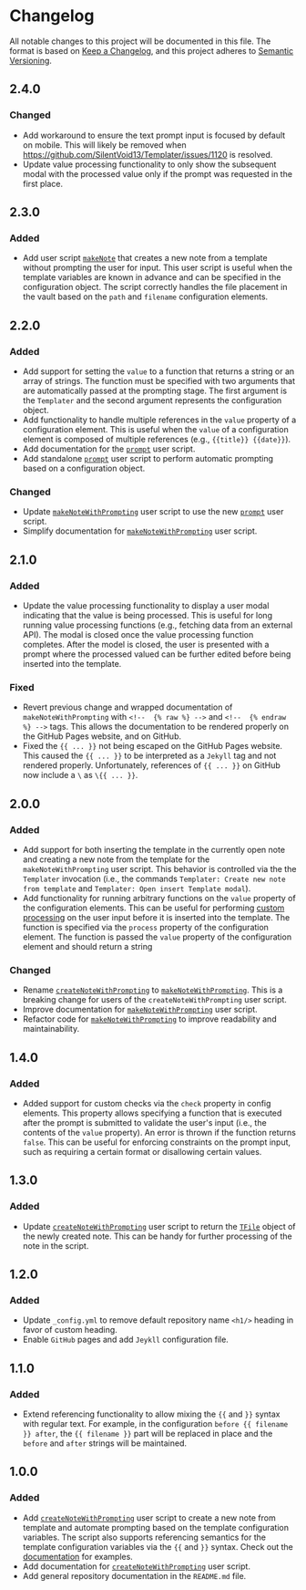 # Changelog

All notable changes to this project will be documented in this file. The format
is based on [Keep a Changelog](https://keepachangelog.com/en/1.0.0/), and this
project adheres to [Semantic Versioning](https://semver.org/spec/v2.0.0.html).

## 2.4.0

### Changed

- Add workaround to ensure the text prompt input is focused by default on
  mobile. This will likely be removed when
  https://github.com/SilentVoid13/Templater/issues/1120 is resolved.
- Update value processing functionality to only show the subsequent modal with
  the processed value only if the prompt was requested in the first place.

## 2.3.0

### Added

- Add user script [`makeNote`](docs/makeNote.md) that creates a new note from a
  template without prompting the user for input. This user script is useful when
  the template variables are known in advance and can be specified in the
  configuration object. The script correctly handles the file placement in the
  vault based on the `path` and `filename` configuration elements.

## 2.2.0

### Added

- Add support for setting the `value` to a function that returns a string or an
  array of strings. The function must be specified with two arguments that are
  automatically passed at the prompting stage. The first argument is the
  `Templater` and the second argument represents the configuration object.
- Add functionality to handle multiple references in the `value` property of a
  configuration element. This is useful when the `value` of a configuration
  element is composed of multiple references (e.g., `{{title}} {{date}}`).
- Add documentation for the [`prompt`](docs/prompt.md) user script.
- Add standalone [`prompt`](docs/prompt.md) user script to perform automatic
  prompting based on a configuration object.

### Changed

- Update [`makeNoteWithPrompting`](docs/makeNoteWithPrompting.md) user script to
  use the new [`prompt`](docs/prompt.md) user script.
- Simplify documentation for
  [`makeNoteWithPrompting`](docs/makeNoteWithPrompting.md) user script.

## 2.1.0

### Added

- Update the value processing functionality to display a user modal indicating
  that the value is being processed. This is useful for long running value
  processing functions (e.g., fetching data from an external API). The modal is
  closed once the value processing function completes. After the model is
  closed, the user is presented with a prompt where the processed valued can be
  further edited before being inserted into the template.

### Fixed

- Revert previous change and wrapped documentation of `makeNoteWithPrompting`
  with `<!--  {% raw %} -->` and `<!--  {% endraw %} -->` tags. This allows the
  documentation to be rendered properly on the GitHub Pages website, and on
  GitHub.
- Fixed the `{{ ... }}` not being escaped on the GitHub Pages website. This
  caused the `{{ ... }}` to be interpreted as a `Jekyll` tag and not rendered
  properly. Unfortunately, references of `{{ ... }}` on GitHub now include a `\`
  as `\{{ ... }}`.

## 2.0.0

### Added

- Add support for both inserting the template in the currently open note and
  creating a new note from the template for the `makeNoteWithPrompting` user
  script. This behavior is controlled via the the `Templater` invocation (i.e.,
  the commands `Templater: Create new note from template` and `Templater: Open
  insert Template modal`).
- Add functionality for running arbitrary functions on the `value` property of
  the configuration elements. This can be useful for performing [custom
  processing](docs/makeNoteWithPrompting.md) on the user input before it is
  inserted into the template. The function is specified via the `process`
  property of the configuration element. The function is passed the `value`
  property of the configuration element and should return a string

### Changed

- Rename [`createNoteWithPrompting`](docs/makeNoteWithPrompting.md) to
  [`makeNoteWithPrompting`](docs/makeNoteWithPrompting.md). This is a breaking
  change for users of the `createNoteWithPrompting` user script.
- Improve documentation for
  [`makeNoteWithPrompting`](docs/makeNoteWithPrompting.md) user script.
- Refactor code for [`makeNoteWithPrompting`](docs/makeNoteWithPrompting.md) to
  improve readability and maintainability.

## 1.4.0

### Added

- Added support for custom checks via the `check` property in config elements.
  This property allows specifying a function that is executed after the prompt
  is submitted to validate the user's input (i.e., the contents of the `value`
  property). An error is thrown if the function returns `false`. This can be
  useful for enforcing constraints on the prompt input, such as requiring a
  certain format or disallowing certain values.

## 1.3.0

### Added

- Update [`createNoteWithPrompting`](docs/makeNoteWithPrompting.md) user
  script to return the
  [`TFile`](https://github.com/obsidianmd/obsidian-api/blob/583ba39e3f6c0546de5e5e8742256a60e2d78ebc/obsidian.d.ts#L3616)
  object of the newly created note. This can be handy for further processing of
  the note in the script.

## 1.2.0

### Added

- Update `_config.yml` to remove default repository name `<h1/>` heading in
  favor of custom heading.
- Enable `GitHub` pages and add `Jeykll` configuration file.

## 1.1.0

### Added

- Extend referencing functionality to allow mixing the `{{` and `}}` syntax with
  regular text. For example, in the configuration `before {{ filename }} after`,
  the `{{ filename }}` part will be replaced in place and the `before` and
  `after` strings will be maintained.

## 1.0.0

### Added

- Add [`createNoteWithPrompting`](docs/makeNoteWithPrompting.md) user script
  to create a new note from template and automate prompting based on the
  template configuration variables. The script also supports referencing
  semantics for the template configuration variables via the `{{` and `}}`
  syntax. Check out the [documentation](docs/makeNoteWithPrompting.md) for
  examples.
- Add documentation for
  [`createNoteWithPrompting`](docs/makeNoteWithPrompting.md) user script.
- Add general repository documentation in the `README.md` file.
